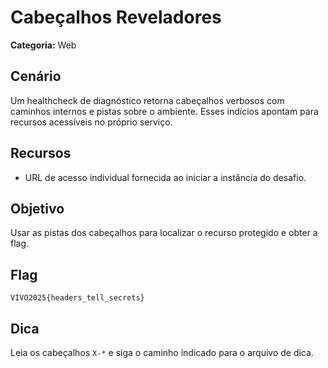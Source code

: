 # Cabeçalhos Reveladores

**Categoria:** Web

## Cenário
Um healthcheck de diagnóstico retorna cabeçalhos verbosos com caminhos internos e pistas sobre o ambiente. Esses indícios apontam para recursos acessíveis no próprio serviço.

## Recursos
- URL de acesso individual fornecida ao iniciar a instância do desafio.

## Objetivo
Usar as pistas dos cabeçalhos para localizar o recurso protegido e obter a flag.

## Flag
`VIVO2025{headers_tell_secrets}`

## Dica
Leia os cabeçalhos `X-*` e siga o caminho indicado para o arquivo de dica.
